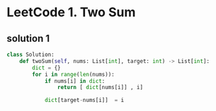 # LeetCode 1. Two Sum

## solution 1

```python
class Solution:
    def twoSum(self, nums: List[int], target: int) -> List[int]:
        dict = {}
        for i in range(len(nums)):
            if nums[i] in dict:
                return [ dict[nums[i]] , i]

            dict[target-nums[i]]  = i
        
        
```